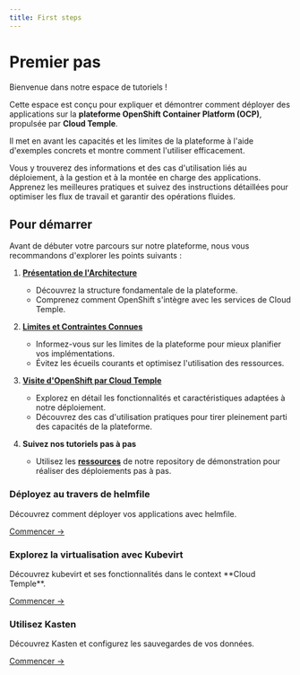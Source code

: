 ```yaml
---
title: First steps
---
```


# Premier pas

Bienvenue dans notre espace de tutoriels !

Cette espace est conçu pour expliquer et démontrer comment déployer des applications sur la **plateforme OpenShift Container Platform (OCP)**, propulsée par **Cloud Temple**.

Il met en avant les capacités et les limites de la plateforme à l'aide d'exemples concrets et montre comment l'utiliser efficacement.

Vous y trouverez des informations et des cas d'utilisation liés au déploiement, à la gestion et à la montée en charge des applications. Apprenez les meilleures pratiques et suivez des instructions détaillées pour optimiser les flux de travail et garantir des opérations fluides.

## Pour démarrer

Avant de débuter votre parcours sur notre plateforme, nous vous recommandons d'explorer les points suivants :

1. [**Présentation de l'Architecture**](../paas_openshift/concepts.md#architecture-générale-de-la-plateforme)
   - Découvrez la structure fondamentale de la plateforme.
   - Comprenez comment OpenShift s'intègre avec les services de Cloud Temple.

2. [**Limites et Contraintes Connues**](../paas_openshift/concepts.md#limites-actuelles-de-loffre-redhat-openshift-en-environnement-secnumcloud)
   - Informez-vous sur les limites de la plateforme pour mieux planifier vos implémentations.
   - Évitez les écueils courants et optimisez l'utilisation des ressources.

3. [**Visite d'OpenShift par Cloud Temple**](../paas_openshift/quickstart.md)
   - Explorez en détail les fonctionnalités et caractéristiques adaptées à notre déploiement.
   - Découvrez des cas d'utilisation pratiques pour tirer pleinement parti des capacités de la plateforme.

4. **Suivez nos tutoriels pas à pas**
   - Utilisez les [**ressources**](https://github.com/Cloud-Temple/product-openshift-how-to/tree/main) de notre repository de démonstration pour réaliser des déploiements pas à pas.

<div class="card-grid">
  <div class="card">
    <h3>Déployez au travers de helmfile</h3>
    <p>Découvrez comment déployer vos applications avec helmfile.</p>
    <a href="./tutorials/deploy-through-helmfile" class="card-link">Commencer &rarr;</a>
  </div>
  <div class="card">
    <h3>Explorez la virtualisation avec Kubevirt</h3>
    <p>Découvrez kubevirt et ses fonctionnalités dans le context **Cloud Temple**.</p>
    <a href="./tutorials/deploy-vm-with-kubevirt" class="card-link">Commencer &rarr;</a>
  </div>
  <div class="card">
    <h3>Utilisez Kasten</h3>
    <p>Découvrez Kasten et configurez les sauvegardes de vos données.</p>
    <a href="./tutorials/using-kasten" class="card-link">Commencer &rarr;</a>
  </div>
</div>